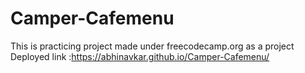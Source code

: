 # Camper-Cafemenu
This is practicing project made under freecodecamp.org as a project 
Deployed link :https://abhinavkar.github.io/Camper-Cafemenu/
